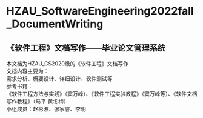 # HZAU_SoftwareEngineering2022fall_DocumentWriting
## 《软件工程》文档写作——毕业论文管理系统<br>
本文档为HZAU_CS2020级的《软件工程》文档写作<br>
文档内容主要为：<br>
需求分析、概要设计、详细设计、软件测试等<br>
参考书籍：<br>
《软件工程方法与实践》（窦万峰）、《软件工程实验教程》（窦万峰等）、《软件文档写作教程》（马平 黄冬梅）<br>
小组成员：赵彬波、张家睿、李明

